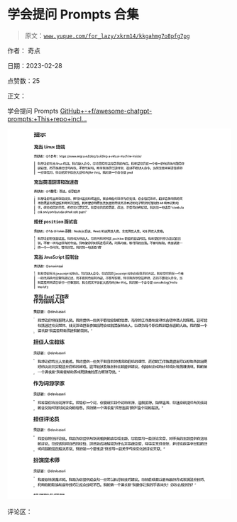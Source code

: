 # 学会提问 Prompts 合集

> 原文：[`www.yuque.com/for_lazy/xkrm14/kkgahmg7o8pfg7pg`](https://www.yuque.com/for_lazy/xkrm14/kkgahmg7o8pfg7pg)



作者： 奇点 

日期：2023-02-28 

点赞数：25 

正文： 

学会提问 Prompts [GitHub+-+f/awesome-chatgpt-prompts:+This+repo+incl...](https://github.com/f/awesome-chatgpt-prompts) 

![](img/fb667c19f8392bb59742e888676de039.png)  

评论区： 


